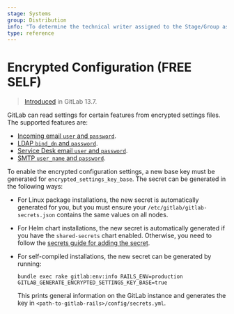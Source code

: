 ```yaml
---
stage: Systems
group: Distribution
info: "To determine the technical writer assigned to the Stage/Group associated with this page, see https://about.gitlab.com/handbook/product/ux/technical-writing/#assignments"
type: reference
---
```


# Encrypted Configuration **(FREE SELF)**

> [Introduced](https://gitlab.com/gitlab-org/gitlab/-/merge_requests/45712) in GitLab 13.7.

GitLab can read settings for certain features from encrypted settings files. The supported features are:

- [Incoming email `user` and `password`](incoming_email.md#use-encrypted-credentials).
- [LDAP `bind_dn` and `password`](auth/ldap/index.md#use-encrypted-credentials).
- [Service Desk email `user` and `password`](../user/project/service_desk.md#use-encrypted-credentials).
- [SMTP `user_name` and `password`](raketasks/smtp.md#secrets).

To enable the encrypted configuration settings, a new base key must be generated for
`encrypted_settings_key_base`. The secret can be generated in the following ways:

- For Linux package installations, the new secret is automatically generated for you, but you must ensure your
  `/etc/gitlab/gitlab-secrets.json` contains the same values on all nodes.
- For Helm chart installations, the new secret is automatically generated if you have the `shared-secrets` chart enabled.
  Otherwise, you need to follow the [secrets guide for adding the secret](https://docs.gitlab.com/charts/installation/secrets.html#gitlab-rails-secret).
- For self-compiled installations, the new secret can be generated by running:

  ```shell
  bundle exec rake gitlab:env:info RAILS_ENV=production GITLAB_GENERATE_ENCRYPTED_SETTINGS_KEY_BASE=true
  ```

  This prints general information on the GitLab instance and generates the key in `<path-to-gitlab-rails>/config/secrets.yml`.
